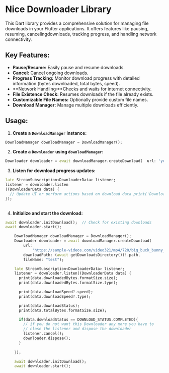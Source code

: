 # Nice Downloader Library

This Dart library provides a comprehensive solution for managing file downloads in your Flutter applications. It offers features like pausing, resuming, cancelingdownloads, tracking progress, and handling network connectivity.

## Key Features:

* **Pause/Resume:** Easily pause and resume downloads.
* **Cancel:** Cancel ongoing downloads.
* **Progress Tracking:** Monitor download progress with detailed information (bytes downloaded, total bytes, speed).
* **Network Handling:**Checks and waits for internet connectivity.
* **File Existence Check:** Resumes downloads if the file already exists.
* **Customizable File Names:** Optionally provide custom file names.
* **Download Manager:** Manage multiple downloads efficiently.

## Usage:

1. **Create a `DownloadManager` instance:**
```dart 
DownloadManager downloadManager = DownloadManager();
```
2. **Create a `Downloader` using `downloadManager`:**
```dart
Downloader downloader = await downloadManager.createDownload(  url: 'your_download_url',  downloadPath: 'path_to_save_file',  fileName: 'optional_file_name' ) ; 
```
3. **Listen for download progress updates:**
```dart
late StreamSubscription<DownloaderData> listener;
listener = downloader.listen
((DownloaderData data) { 
  // Update UI or perform actions based on download data print('Downloaded: ${data.downloadedBytes}  / ${data.totalBytes}') ;  
});
  
```

4. **Initialize and start the download:**
```dart
await downloader.initDownload();  // Check for existing downloads 
await downloader.start();
```


```dart
    DownloadManager downloadManager = DownloadManager();
    Downloader downloader = await downloadManager.createDownload(
        url:
            'https://sample-videos.com/video321/mp4/720/big_buck_bunny_720p_20mb.mp4',
        downloadPath: (await getDownloadsDirectory())!.path,
        fileName: "test");

    late StreamSubscription<DownloaderData> listener;
    listener = downloader.listen((DownloaderData data) {
      print(data.downloadedBytes.formatSize.size);
      print(data.downloadedBytes.formatSize.type);

      print(data.downloadSpeed?.speed);
      print(data.downloadSpeed?.type);

      print(data.downloadStatus);
      print(data.totalBytes.formatSize.size);

      if(data.downloadStatus == DOWNLOAD_STATUS.COMPLETED){
        // if you do not want this Downloader any more you have to
        // close the listener and dispose the downloader
        listener.cancel();
        downloader.dispose();
      }
      
    });

    await downloader.initDownload();
    await downloader.start();
```